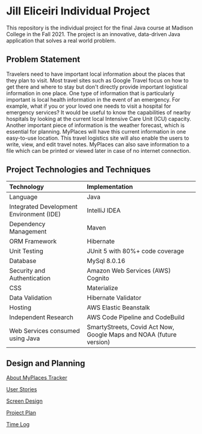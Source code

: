 # Jill Eliceiri Individual Project

This repository is the individual project for the final Java course at Madison College in the Fall 2021. The project is an innovative, data-driven Java application that solves a real world problem.
## Problem Statement
Travelers need to have important local information about the places that they plan to visit. Most travel sites such as Google Travel focus on how to get there and where to stay but don't directly provide important logistical information in one place. One type of information that is particularly important is local health information in the event of an emergency. For example, what if you or your loved one needs to visit a hospital for emergency services? It would be useful to know the capabilities of nearby hospitals by looking at the current local Intensive Care Unit (ICU) capacity. Another important piece of information is the weather forecast, which is essential for planning. MyPlaces will have this current information in one easy-to-use location. This travel logistics site will also enable the users to write, view, and edit travel notes. MyPlaces can also save information to a file which can be printed or viewed later in case of no internet connection.

## Project Technologies and Techniques

| Technology  | Implementation   |
| :--- | :--- |
| Language     | Java  |  
| Integrated Development Environment (IDE)     | IntelliJ IDEA  |   
| Dependency Management          | Maven       |  
| ORM Framework          | Hibernate       |  
| Unit Testing         | JUnit 5 with 80%+ code coverage       |
| Database           | MySql 8.0.16       |  
| Security and Authentication           | Amazon Web Services (AWS) Cognito       |  
| CSS           | Materialize       | 
| Data Validation           | Hibernate Validator       | 
| Hosting           | AWS Elastic Beanstalk      |
| Independent Research           | AWS Code Pipeline and CodeBuild       |
| Web Services consumed using Java          | SmartyStreets, Covid Act Now, Google Maps and NOAA (future version)       | 

## Design and Planning
[About MyPlaces Tracker](https://github.com/jeliceiri/MyPlacesTracker/blob/main/DesignDocuments/MyPlacesTracker-About.pdf)

[User Stories](https://github.com/jeliceiri/MyPlacesTracker/blob/main/DesignDocuments/UserStories.md)

[Screen Design](https://github.com/jeliceiri/MyPlacesTracker/blob/main/DesignDocuments/Screens.md)

[Project Plan](https://github.com/jeliceiri/MyPlacesTracker/blob/main/ProjectPlan.md)

[Time Log](https://github.com/jeliceiri/MyPlacesTracker/blob/main/timeLog.md)
